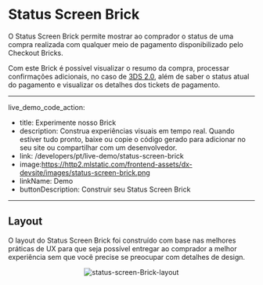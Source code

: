 # Status Screen Brick 

O Status Screen Brick permite mostrar ao comprador o status de uma compra realizada com qualquer meio de pagamento disponibilizado pelo Checkout Bricks. 

Com este Brick é possível visualizar o resumo da compra, processar confirmações adicionais, no caso de [3DS 2.0](/developers/pt/docs/checkout-bricks/how-tos/improve-payment-approval/3ds), além de saber o status atual do pagamento e visualizar os detalhes dos tickets de pagamento.

---
live_demo_code_action:
 - title: Experimente nosso Brick
 - description: Construa experiências visuais em tempo real. Quando estiver tudo pronto, baixe ou copie o código gerado para adicionar no seu site ou compartilhar com um desenvolvedor.
 - link: /developers/pt/live-demo/status-screen-brick
 - image:https://http2.mlstatic.com/frontend-assets/dx-devsite/images/status-screen-brick.png
 - linkName: Demo
 - buttonDescription: Construir seu Status Screen Brick
---

## Layout 

O layout do Status Screen Brick foi construído com base nas melhores práticas de UX para que seja possível entregar ao comprador a melhor experiência sem que você precise se preocupar com detalhes de design.

<center>

![status-screen-Brick-layout](checkout-bricks/status-screen-brick-layout-pt.gif)

</center>